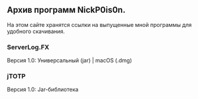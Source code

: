 ## Архив программ NickP0is0n.

На этом сайте хранятся ссылки на выпущенные мной программы для удобного скачивания.

### ServerLog.FX

Версия 1.0: Универсальный (jar) | macOS (.dmg)

### jTOTP

Версия 1.0: Jar-библиотека
